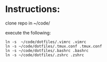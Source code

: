 # Instructions:
clone repo in ~/code/

execute the following:
```
ln -s  ~/code/dotfiles/.vimrc .vimrc
ln -s ~/code/dotfiles/.tmux.conf .tmux.conf
ln -s ~/code/dotfiles/.bashrc .bashrc
ln -s ~/code/dotfiles/.zshrc .zshrc
```
